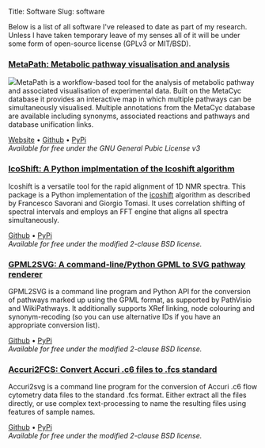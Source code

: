 Title: Software
Slug: software

Below is a list of all software I've released to date as part of my research. Unless I have taken
temporary leave of my senses all of it will be under some form of open-source
license (GPLv3 or MIT/BSD).


### [MetaPath: Metabolic pathway visualisation and analysis][metapath-www]  
<img src="/images/software/metapath_0.5.1_screenshot_sm.png" class="inline left">MetaPath is a workflow-based tool for the analysis of metabolic pathway and associated
visualisation of experimental data. Built on the MetaCyc database it provides
an interactive map in which multiple pathways can be simultaneously visualised.
Multiple annotations from the MetaCyc database are available including synonyms,
associated reactions and pathways and database unification links.

[Website][metapath-www] &bull; [Github][metapath-github] &bull; [PyPi][metapath-pypi]  
*Available for free under the GNU General Pubic License v3*

### [IcoShift: A Python implmentation of the Icoshift algorithm][icoshift-github]
Icoshift is a versatile tool for the rapid alignment of 1D NMR spectra. This package is a Python implementation of the [icoshift][icoshift-original] algorithm as described by Francesco Savorani and Giorgio Tomasi. It uses correlation shifting of spectral intervals and employs an FFT engine that aligns all spectra simultaneously.


[Github][icoshift-github] &bull; [PyPi][icoshift-pypi]  
*Available for free under the modified 2-clause BSD license.*

### [GPML2SVG: A command-line/Python GPML to SVG pathway renderer][gpml2svg-github]
GPML2SVG is a command line program and Python API for the conversion of pathways marked up using the GPML format, as supported by PathVisio and WikiPathways. It additionally
supports XRef linking, node colouring and synonym-recoding (so you can use alternative IDs if you have an appropriate conversion list). 

[Github][gpml2svg-github] &bull; [PyPi][gpml2svg-pypi]  
*Available for free under the modified 2-clause BSD license.*

### [Accuri2FCS: Convert Accuri .c6 files to .fcs standard][accuri2fcs-github]
Accuri2svg is a command line program for the conversion of Accuri .c6 flow cytometry data files to the standard .fcs format. Either extract all the files directly, or use complex text-processing to name the resulting files using features of sample names.

[Github][accuri2fcs-github] &bull; [PyPi][accuri2fcs-pypi]  
*Available for free under the modified 2-clause BSD license.*



[metapath-www]: http://getmetapath.org/
[metapath-github]: https://github.com/mfitzp/metapath/
[metapath-pypi]: https://pypi.python.org/pypi/metapath/

[gpml2svg-github]: https://github.com/mfitzp/gpml2svg/
[gpml2svg-pypi]: https://pypi.python.org/pypi/gpml2svg/

[accuri2fcs-github]: https://github.com/mfitzp/accuri2fcs/
[accuri2fcs-pypi]: https://pypi.python.org/pypi/accuri2fcs/

[icoshift-github]: https://github.com/mfitzp/icoshift/
[icoshift-pypi]: https://pypi.python.org/pypi/icoshift/
[icoshift-original]: http://www.models.life.ku.dk/icoshift






